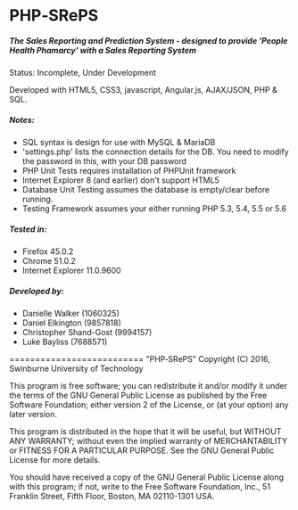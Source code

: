 # PHP‐SRePS
##### The Sales Reporting and Prediction System - designed to provide 'People Health Phamarcy' with a Sales Reporting System

Status: Incomplete, Under Development

Developed with HTML5, CSS3, javascript, Angular.js, AJAX/JSON, PHP & SQL.

##### Notes: 
- SQL syntax is design for use with MySQL & MariaDB
- 'settings.php' lists the connection details for the DB.  You need to modify the password in this, with your DB password
- PHP Unit Tests requires installation of PHPUnit framework
- Internet Explorer 8 (and earlier) don't support HTML5
- Database Unit Testing assumes the database is empty/clear before running.
- Testing Framework assumes your either running PHP 5.3, 5.4, 5.5 or 5.6

##### Tested in: 
- Firefox 45.0.2 
- Chrome 51.0.2
- Internet Explorer 11.0.9600

##### Developed by:
- Danielle Walker (1060325)
- Daniel Elkington (9857818)
- Christopher Shand-Gost (9994157)
- Luke Bayliss (7688571)
   

==========================
"PHP‐SRePS" Copyright (C) 2016, Swinburne University of Technology

This program is free software; you can redistribute it and/or modify it under the terms of the GNU General Public License as published by the Free Software Foundation; either version 2 of the License, or (at your option) any later version.

This program is distributed in the hope that it will be useful, but WITHOUT ANY WARRANTY; without even the implied warranty of MERCHANTABILITY or FITNESS FOR A PARTICULAR PURPOSE. See the GNU General Public License for more details.

You should have received a copy of the GNU General Public License along with this program; if not, write to the Free Software Foundation, Inc., 51 Franklin Street, Fifth Floor, Boston, MA 02110-1301 USA.
